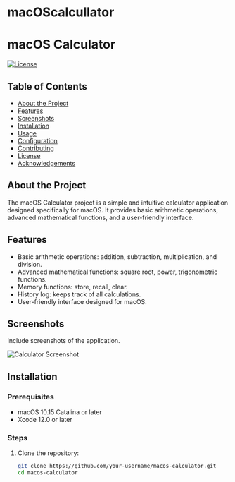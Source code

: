 # macOScalcullator


# macOS Calculator

[![License](https://img.shields.io/badge/license-MIT-blue.svg)](LICENSE)

## Table of Contents

- [About the Project](#about-the-project)
- [Features](#features)
- [Screenshots](#screenshots)
- [Installation](#installation)
- [Usage](#usage)
- [Configuration](#configuration)
- [Contributing](#contributing)
- [License](#license)
- [Acknowledgements](#acknowledgements)

## About the Project

The macOS Calculator project is a simple and intuitive calculator application designed specifically for macOS. It provides basic arithmetic operations, advanced mathematical functions, and a user-friendly interface.

## Features

- Basic arithmetic operations: addition, subtraction, multiplication, and division.
- Advanced mathematical functions: square root, power, trigonometric functions.
- Memory functions: store, recall, clear.
- History log: keeps track of all calculations.
- User-friendly interface designed for macOS.

## Screenshots

Include screenshots of the application.

![Calculator Screenshot](path/to/screenshot.png)

## Installation

### Prerequisites

- macOS 10.15 Catalina or later
- Xcode 12.0 or later

### Steps

1. Clone the repository:
   ```bash
   git clone https://github.com/your-username/macos-calculator.git
   cd macos-calculator
